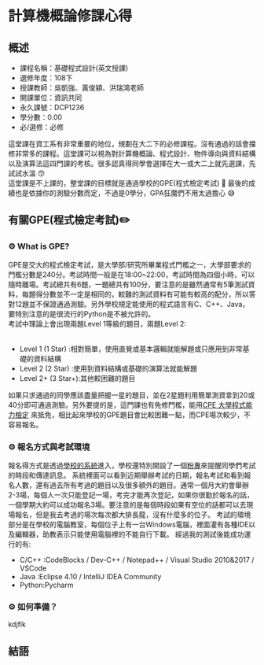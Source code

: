 # 計算機概論修課心得

## 概述
- 課程名稱：基礎程式設計(英文授課)
- 選修年度：108下
- 授課教師：吳凱強、黃俊穎、洪瑞鴻老師
- 開課單位：資訊共同  
- 永久課號：DCP1236
- 學分數：0.00
- 必/選修：必修

這堂課在資工系有非常重要的地位，規劃在大二下的必修課程。沒有通過的話會擋修非常多的課程。這堂課可以視為對計算機概論、程式設計、物件導向與資料結構以及演算法這四門課的考核。很多認真得同學會選擇在大一或大二上就先選課，先試試水溫 😙 <br/>
這堂課是不上課的，整堂課的目標就是通過學校的GPE(程式檢定考試) 🏁 最後的成績也是依據你的測驗分數而定，不過是0學分，GPA狂魔們不用太過擔心 😅

## 有關GPE(程式檢定考試)✏️

### ⚙️ What is GPE?
GPE是交大的程式檢定考試，是大學部/研究所畢業程式門檻之一，大學部要求的門檻分數是240分。考試時間一般是在18:00~22:00，考試時間為四個小時，可以隨時離場。考試總共有6題，一題總共有100分，要注意的是雖然通常有5筆測試資料，每題得分數並不一定是相同的，較難的測試資料有可能有較高的配分，所以答對12題並不保證通過測驗。另外學校規定能使用的程式語言有C、C++、Java，要特別注意的是很流行的Python是不被允許的。
<br/>
考試中理論上會出現兩題Level 1等級的題目，兩題Level 2:
<br/><br/>

- Level 1  (1 Star) :相對簡單，使用直覺或基本邏輯就能解題或只應用到非常基礎的資料結構
- Level 2  (2 Star) :使用到資料結構或基礎的演算法就能解題
- Level 2+ (3 Star+):其他較困難的題目

如果只求通過的同學應該盡量把握一星的題目，並在2星題利用簡單測資拿到20或40分即可通過測驗。另外要提的是，這門課也有免修門檻，能用[CPE 大學程式能力檢定](https://cpe.cse.nsysu.edu.tw) 來抵免，相比起來學校的GPE題目會比較困難一點，而CPE場次較少，不容易報名。

### ⚙️ 報名方式與考試環境
報名得方式是透過[學校的系統](http://gpe3.acm-icpc.tw/)進入，學校還特別開設了一個[粉專](https://www.facebook.com/nctupe)來提醒同學們考試的時段和傳達訊息。
系統裡面可以看到近期舉辦考試的日期，報名考試和看到報名人數，還有過去所有考過的題目以及很多額外的題目。通常一個月大約會舉辦2-3場，每個人一次只能登記一場，考完才能再次登記，如果你很勤於報名的話，一個學期大約可以成功報名3場。要注意的是每個時段如果有空位的話都可以去現場報名，但是我去考過的場次每次都大排長龍，沒有什麼多的位子。
考試的環境部分是在學校的電腦教室，每個位子上有一台Windows電腦，裡面灌有各種IDE以及編輯器，助教表示只能使用電腦裡的不能自行下載。
經過我的測試後能成功運行的有:<br/>

- C/C++ :CodeBlocks / Dev-C++ / Notepad++ / Visual Studio 2010&2017 / VSCode
- Java  :Eclipse 4.10 / IntelliJ IDEA Community 
- Python:Pycharm


### ⚙️ 如何準備？
kdjflk

## 結語


